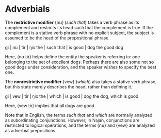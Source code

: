 # Adverbials

The **restrictive modifier** {nʊ} (_such that_) takes a verb phrase as its
complement and restricts its head such that the complement is true. If the
complement is a stative verb phrase with no explicit subject, the subject is
assumed to be the head of the prepositional phrase.

<gloss>
gi  | nʊ        | tir     | ŋix
the | such that | is good | dog
the good dog
</gloss>

Here, {nʊ tir} helps define the entity the speaker is referring to: one
belonging to the set of excellent dogs. Perhaps there are also some not so good
dogs under consideration, and the speaker wishes to specify the best one.

The **nonrestrictive modifier** {vew} (_which_) also takes a stative verb
phrase, but this state merely describes the head, rather than defining it.

<gloss>
gi  | vew   | tir     | ŋix
the | which | is good | dog
the dog, which is good
</gloss>

Here, {vew tir} implies that all dogs are good.

Note that in English, the terms _such that_ and _which_ are normally analyzed as
subordinating conjunctions. However, in Najan, conjunctions are restricted to
logical operations, and the terms {nʊ} and {vew} are analyzed as adverbial
prepositions.
